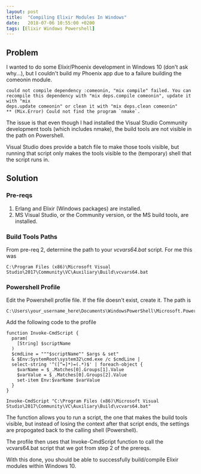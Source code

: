 ```yaml
---
layout: post
title:  "Compiling Elixir Modules In Windows"
date:   2018-07-06 10:55:00 +0200
tags: [Elixir Windows Powershell]
---
```


## Problem

I wanted to do some Elixir/Phoenix development in Windows 10 (don't ask why...),
but I couldn't build my Phoenix app due to a failure building the comeonin module.

```
could not compile dependency :comeonin, "mix compile" failed. You can 
recompile this dependency with "mix deps.compile comeonin", update it with "mix
deps.update comeonin" or clean it with "mix deps.clean comeonin"
** (Mix.Error) Could not find the program `nmake`.
```

The issue is that even though I had installed the Visual Studio Community 
development tools (which includes nmake), the build tools are not visible
in the path on Powershell.

Visual Studio does provide a batch file to make those tools visible, but
running that script only makes the tools visible to the (temporary) shell
that the script runs in.

## Solution

### Pre-reqs

1. Erlang and Elixir (Windows packages) are installed.
2. MS Visual Studio, or the Community version, or the MS build tools, are installed.

### Build Tools Paths

From pre-req 2, determine the path to your *vcvars64.bat* script.  For me this was
```
C:\Program Files (x86)\Microsoft Visual Studio\2017\Community\VC\Auxiliary\Build\vcvars64.bat
```

### Powershell Profile

Edit the Powershell profile file.  If the file doesn't exist, create it.  The path is
```
C:\Users\your_username_here\Documents\WindowsPowerShell\Microsoft.PowerShell_profile.ps1
```

Add the following code to the profile

```
function Invoke-CmdScript {
  param(
    [String] $scriptName 
  )
  $cmdLine = """$scriptName"" $args & set"
  & $Env:SystemRoot\system32\cmd.exe /c $cmdLine |
  select-string '^([^=]*)=(.*)$' | foreach-object {
    $varName = $_.Matches[0].Groups[1].Value
    $varValue = $_.Matches[0].Groups[2].Value
    set-item Env:$varName $varValue
  }
}

Invoke-CmdScript "C:\Program Files (x86)\Microsoft Visual Studio\2017\Community\VC\Auxiliary\Build\vcvars64.bat"
```

The function allows you to run a script, the one that makes the build tools visible,
but instead of losing the context after that script ends, the settings are propogated
back to the calling shell (Powershell).

The profile then uses that Invoke-CmdScript function to call the vcvars64.bat script that we
got from step 2 of the prereqs.

With this done, you should be able to successfully build/compile Elixir modules within Windows 10.

